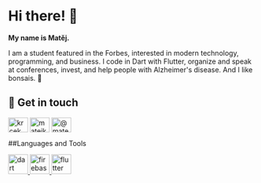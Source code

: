 # Hi there! 👋
**My name is Matěj.**

I am a student featured in the Forbes, interested in modern technology, programming, and business. I code in Dart with Flutter, organize and speak at conferences, invest, and help people with Alzheimer's disease. And I like bonsais. 🌲

## 💬 Get in touch
<p align="left">
<a href="https://twitter.com/krcekmatej" target="blank"><img align="center" src="https://raw.githubusercontent.com/rahuldkjain/github-profile-readme-generator/master/src/images/icons/Social/twitter.svg" alt="krcekmatej" height="30" width="40" /></a>
<a href="https://linkedin.com/in/matejkrcek" target="blank"><img align="center" src="https://raw.githubusercontent.com/rahuldkjain/github-profile-readme-generator/master/src/images/icons/Social/linked-in-alt.svg" alt="matejkrcek" height="30" width="40" /></a>
<a href="https://medium.com/@matejkrcek" target="blank"><img align="center" src="https://raw.githubusercontent.com/rahuldkjain/github-profile-readme-generator/master/src/images/icons/Social/medium.svg" alt="@matejkrcek" height="30" width="40" /></a>
</p>

##Languages and Tools
<p align="left"> <a href="https://dart.dev" target="_blank" rel="noreferrer"> <img src="https://www.vectorlogo.zone/logos/dartlang/dartlang-icon.svg" alt="dart" width="40" height="40"/> </a> <a href="https://firebase.google.com/" target="_blank" rel="noreferrer"> <img src="https://www.vectorlogo.zone/logos/firebase/firebase-icon.svg" alt="firebase" width="40" height="40"/> </a> <a href="https://flutter.dev" target="_blank" rel="noreferrer"> <img src="https://www.vectorlogo.zone/logos/flutterio/flutterio-icon.svg" alt="flutter" width="40" height="40"/> </a> </p>
